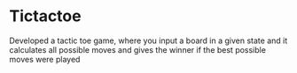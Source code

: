 # Tictactoe
Developed a tactic toe game, where you input a board in a given state and it calculates all possible moves and gives the winner if the best possible moves were played
